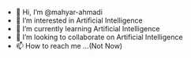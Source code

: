 - 👋 Hi, I’m @mahyar-ahmadi
- 👀 I’m interested in Artificial Intelligence
- 🌱 I’m currently learning Artificial Intelligence
- 💞️ I’m looking to collaborate on Artificial Intelligence
- 📫 How to reach me ...(Not Now)

<!---
mahyar-ahmadi/mahyar-ahmadi is a ✨ special ✨ repository because its `README.md` (this file) appears on your GitHub profile.
You can click the Preview link to take a look at your changes.
--->
